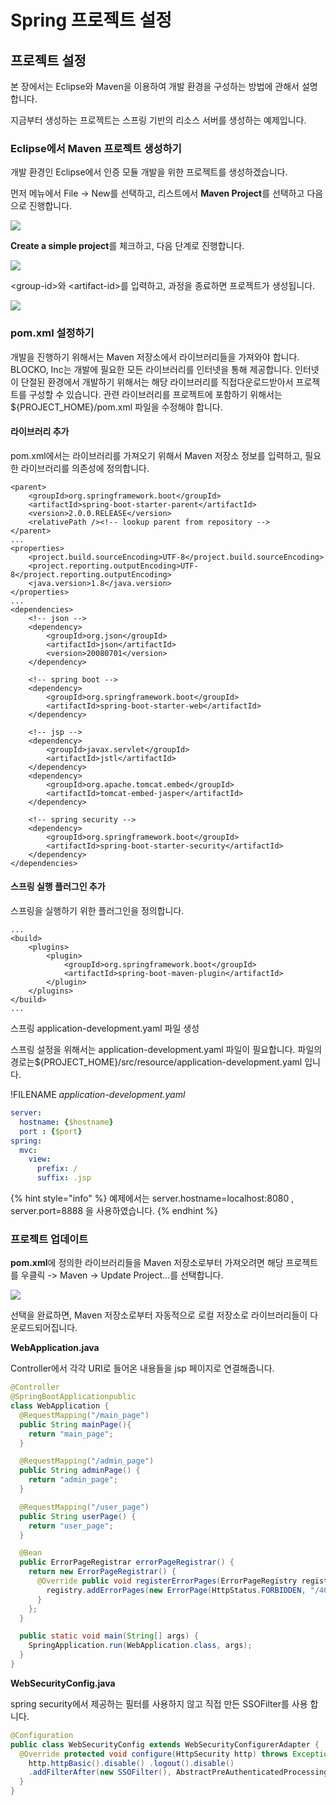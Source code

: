 # Spring 프로젝트 설정

## 프로젝트 설정

본 장에서는 Eclipse와 Maven을 이용하여 개발 환경을 구성하는 방법에 관해서 설명합니다.

지금부터 생성하는 프로젝트는 스프링 기반의 리소스 서버를 생성하는 예제입니다.

### Eclipse에서 Maven 프로젝트 생성하기

개발 환경인 Eclipse에서 인증 모듈 개발을 위한 프로젝트를 생성하겠습니다.

먼저 메뉴에서 File -&gt; New를 선택하고, 리스트에서 **Maven Project**를 선택하고 다음으로 진행합니다.

![](../../.gitbook/assets/utilization/single_sign_on/spring_create_maven_project_in_eclipse1.png)

**Create a simple project**를 체크하고, 다음 단계로 진행합니다.

![](../../.gitbook/assets/utilization/single_sign_on/spring_create_maven_project_in_eclipse2.png)

&lt;group-id&gt;와 &lt;artifact-id&gt;를 입력하고, 과정을 종료하면 프로젝트가 생성됩니다.

![](../../.gitbook/assets/utilization/single_sign_on/spring_set_project_name.png)

### pom.xml 설정하기

개발을 진행하기 위해서는 Maven 저장소에서 라이브러리들을 가져와야 합니다. BLOCKO, Inc는 개발에 필요한 모든 라이브러리를 인터넷을 통해 제공합니다. 인터넷이 단절된 환경에서 개발하기 위해서는 해당 라이브러리를 직접다운로드받아서 프로젝트를 구성할 수 있습니다. 관련 라이브러리를 프로젝트에 포함하기 위해서는${PROJECT\_HOME}/pom.xml 파일을 수정해야 합니다.

#### 라이브러리 추가

pom.xml에서는 라이브러리를 가져오기 위해서 Maven 저장소 정보를 입력하고, 필요한 라이브러리를 의존성에 정의합니다.

```markup
<parent>
    <groupId>org.springframework.boot</groupId>
    <artifactId>spring-boot-starter-parent</artifactId>
    <version>2.0.0.RELEASE</version>
    <relativePath /><!-- lookup parent from repository -->
</parent>
...
<properties> 
    <project.build.sourceEncoding>UTF-8</project.build.sourceEncoding>
    <project.reporting.outputEncoding>UTF-8</project.reporting.outputEncoding>
    <java.version>1.8</java.version>
</properties>
...
<dependencies>
    <!-- json -->
    <dependency>
        <groupId>org.json</groupId>
        <artifactId>json</artifactId>
        <version>20080701</version>
    </dependency>

    <!-- spring boot -->
    <dependency>
        <groupId>org.springframework.boot</groupId>
        <artifactId>spring-boot-starter-web</artifactId>
    </dependency>

    <!-- jsp -->
    <dependency>
        <groupId>javax.servlet</groupId>
        <artifactId>jstl</artifactId>
    </dependency>
    <dependency>
        <groupId>org.apache.tomcat.embed</groupId>
        <artifactId>tomcat-embed-jasper</artifactId>
    </dependency>

    <!-- spring security -->
    <dependency>
        <groupId>org.springframework.boot</groupId>
        <artifactId>spring-boot-starter-security</artifactId>
    </dependency>
</dependencies>
```

#### 스프링 실행 플러그인 추가

스프링을 실행하기 위한 플러그인을 정의합니다.

```markup
...
<build>
    <plugins>
        <plugin>
            <groupId>org.springframework.boot</groupId>
            <artifactId>spring-boot-maven-plugin</artifactId>
        </plugin>
    </plugins>
</build>
...
```

스프링 application-development.yaml 파일 생성

스프링 설정을 위해서는 application-development.yaml 파일이 필요합니다. 파일의 경로는${PROJECT\_HOME}/src/resource/application-development.yaml 입니다.

!FILENAME _application-development.yaml_

```yaml
server:
  hostname: {$hostname}
  port : {$port}
spring:
  mvc:
    view:
      prefix: /
      suffix: .jsp
```

{% hint style="info" %}
예제에서는 server.hostname=localhost:8080 , server.port=8888 을 사용하였습니다.
{% endhint %}

### 프로젝트 업데이트

**pom.xml**에 정의한 라이브러리들을 Maven 저장소로부터 가져오려면 해당 프로젝트를 우클릭 -&gt; Maven -&gt; Update Project...를 선택합니다.

![](../../.gitbook/assets/utilization/single_sign_on/spring_project_update.png)

선택을 완료하면, Maven 저장소로부터 자동적으로 로컬 저장소로 라이브러리들이 다운로드되어집니다.

**WebApplication.java**

Controller에서 각각 URI로 들어온 내용들을 jsp 페이지로 연결해줍니다.

```java
@Controller
@SpringBootApplicationpublic
class WebApplication {
  @RequestMapping("/main_page")
  public String mainPage(){ 
    return "main_page"; 
  }

  @RequestMapping("/admin_page")
  public String adminPage() {
    return "admin_page"; 
  }

  @RequestMapping("/user_page")
  public String userPage() {
    return "user_page"; 
  }

  @Bean
  public ErrorPageRegistrar errorPageRegistrar() {
    return new ErrorPageRegistrar() {
      @Override public void registerErrorPages(ErrorPageRegistry registry) {
        registry.addErrorPages(new ErrorPage(HttpStatus.FORBIDDEN, "/403_page.jsp"));
      } 
    };
  }

  public static void main(String[] args) {
    SpringApplication.run(WebApplication.class, args); 
  }
}
```

**WebSecurityConfig.java**

spring security에서 제공하는 필터를 사용하지 않고 직접 만든 SSOFilter를 사용 합니다.

```java
@Configuration
public class WebSecurityConfig extends WebSecurityConfigurerAdapter {
  @Override protected void configure(HttpSecurity http) throws Exception {
    http.httpBasic().disable() .logout().disable() 
    .addFilterAfter(new SSOFilter(), AbstractPreAuthenticatedProcessingFilter.class); 
  }
}
```

